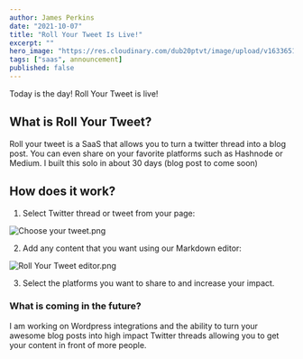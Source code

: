 ```yaml
---
author: James Perkins
date: "2021-10-07"
title: "Roll Your Tweet Is Live!"
excerpt: ""
hero_image: "https://res.cloudinary.com/dub20ptvt/image/upload/v1633651322/roll_your_tweet_share_junohk.png"
tags: ["saas", announcement]
published: false
---
```


Today is the day! Roll Your Tweet is live! 

## What is Roll Your Tweet?

Roll your tweet is a SaaS that allows you to turn a twitter thread into a blog post. You can even share on your favorite platforms such as Hashnode or Medium. I built this solo in about 30 days (blog post to come soon)

## How does it work?

1. Select Twitter thread or tweet from your page:


![Choose your tweet.png](https://cdn.hashnode.com/res/hashnode/image/upload/v1633651652741/A7QN9Fowp.png)

2. Add any content that you want using our Markdown editor:


![Roll Your Tweet editor.png](https://cdn.hashnode.com/res/hashnode/image/upload/v1633651689815/WlzAFrupM.png)

3. Select the platforms you want to share to and increase your impact.

### What is coming in the future?

I am working on Wordpress integrations and the ability to turn your awesome blog posts into high impact Twitter threads allowing you to get your content in front of more people.
